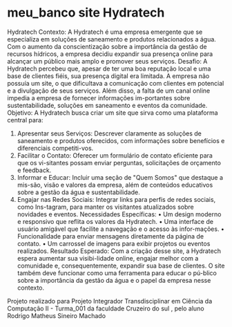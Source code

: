 # meu_banco site Hydratech
Hydratech
Contexto: A Hydratech é uma empresa emergente que se especializa em soluções de saneamento e produtos relacionados a água. Com o aumento da conscientização sobre a importância da gestão de recursos hídricos, a empresa decidiu expandir sua presença online para alcançar um público mais amplo e promover seus serviços.
Desafio: A Hydratech percebeu que, apesar de ter uma boa reputação local e uma base de clientes fiéis, sua presença digital era limitada. A empresa não possuía um site, o que dificultava a comunicação com clientes em potencial e a divulgação de seus serviços. Além disso, a falta de um canal online impedia a empresa de fornecer informações im-portantes sobre sustentabilidade, soluções em saneamento e eventos da comunidade.
Objetivo: A Hydratech busca criar um site que sirva como uma plataforma central para:
1.	Apresentar seus Serviços: Descrever claramente as soluções de saneamento e produtos oferecidos, com informações sobre benefícios e diferenciais competiti-vos.
2.	Facilitar o Contato: Oferecer um formulário de contato eficiente para que os vi-sitantes possam enviar perguntas, solicitações de orçamento e feedback.
3.	Informar e Educar: Incluir uma seção de "Quem Somos" que destaque a mis-são, visão e valores da empresa, além de conteúdos educativos sobre a gestão da água e sustentabilidade.
4.	Engajar nas Redes Sociais: Integrar links para perfis de redes sociais, como Ins-tagram, para manter os visitantes atualizados sobre novidades e eventos.
Necessidades Específicas:
•	Um design moderno e responsivo que reflita os valores da Hydratech.
•	Uma interface de usuário amigável que facilite a navegação e o acesso às infor-mações.
•	Funcionalidade para enviar mensagens diretamente da página de contato.
•	Um carrossel de imagens para exibir projetos ou eventos realizados.
Resultado Esperado: Com a criação desse site, a Hydratech espera aumentar sua visibi-lidade online, engajar melhor com a comunidade e, consequentemente, expandir sua base de clientes. O site também deve funcionar como uma ferramenta para educar o pú-blico sobre a importância da gestão da água e o papel da empresa nesse contexto.

 Projeto realizado para Projeto Integrador Transdisciplinar em Ciência da Computação II - Turma_001 da faculdade Cruzeiro do sul , pelo aluno Rodrigo Matheus Sineiro Machado
